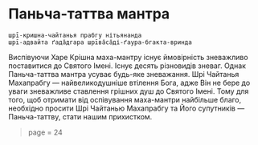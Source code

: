 # Паньча-таттва мантра

    шрī-кришна-чайтанья прабгу нітьянанда
    шрī-адвайта ґада̄дгара шрīва̄са̄ді-ґаура-бгакта-вринда

Виспівуючи Харе Крішна маха-мантру існує ймовірність зневажливо поставитися до Святого Імені. Існує десять різновидів зневаг. Однак Паньча-таттва мантра усуває будь-яке зневажання. Шрі Чайтанья Махапрабгу — найвеликодушніше втілення Бога, адже Він не бере до уваги зневажливе ставлення грішних душ до Святого Імені. Тому для того, щоб отримати від оспівування маха-мантри найбільше благо, необхідно просити Шрі Чайтанью Махапрабгу та Його супутників — Паньча-таттву, стати нашим прихистком.


> page = 24